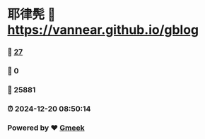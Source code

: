# 耶律髡 :link: https://vannear.github.io/gblog 
### :page_facing_up: [27](https://vannear.github.io/gblog/tag.html) 
### :speech_balloon: 0 
### :hibiscus: 25881 
### :alarm_clock: 2024-12-20 08:50:14 
### Powered by :heart: [Gmeek](https://github.com/Meekdai/Gmeek)
